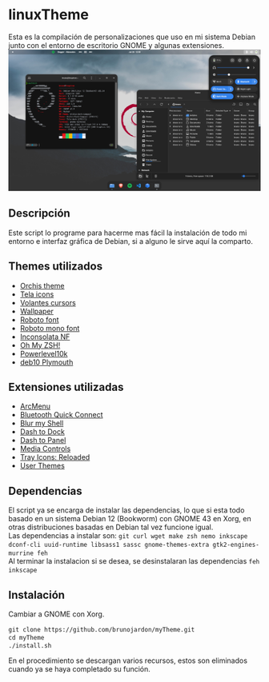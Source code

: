 # linuxTheme
Esta es la compilación de personalizaciones que uso en mi sistema Debian junto con el entorno de escritorio GNOME y algunas extensiones.
![Preview](./previews/preview3.png)

## Descripción
Este script lo programe para hacerme mas fácil la instalación de todo mi entorno e interfaz gráfica de Debian, si a alguno le sirve aquí la comparto.

## Themes utilizados
- [Orchis theme](https://github.com/vinceliuice/Orchis-theme) 
- [Tela icons](https://github.com/vinceliuice/Tela-icon-theme) 
- [Volantes cursors](https://github.com/varlesh/volantes-cursors) 
- [Wallpaper](https://wallhaven.cc/w/x8893d) 
- [Roboto font](https://fonts.google.com/specimen/Roboto) 
- [Roboto mono font](https://fonts.google.com/specimen/Roboto+Mono) 
- [Inconsolata NF](https://fonts.google.com/specimen/Inconsolata)
- [Oh My ZSH!](https://github.com/ohmyzsh/ohmyzsh)
- [Powerlevel10k](https://github.com/romkatv/powerlevel10k)
- [deb10 Plymouth](https://gitlab.com/maurom/deb10) 

 ## Extensiones utilizadas
- [ArcMenu](https://extensions.gnome.org/extension/3628/arcmenu/)
- [Bluetooth Quick Connect](https://extensions.gnome.org/extension/1401/bluetooth-quick-connect/) 
- [Blur my Shell](https://extensions.gnome.org/extension/3193/blur-my-shell/) 
- [Dash to Dock](https://extensions.gnome.org/extension/307/dash-to-dock/) 
- [Dash to Panel](https://extensions.gnome.org/extension/1160/dash-to-panel/) 
- [Media Controls](https://extensions.gnome.org/extension/4470/media-controls/) 
- [Tray Icons: Reloaded](https://extensions.gnome.org/extension/2890/tray-icons-reloaded/) 
- [User Themes](https://extensions.gnome.org/extension/19/user-themes/) 

## Dependencias
El script ya se encarga de instalar las dependencias, lo que si esta todo basado en un sistema Debian 12 (Bookworm) con GNOME 43 en Xorg, en otras distribuciones basadas en Debian tal vez funcione igual. <br>
Las dependencias a instalar son: `git curl wget make zsh nemo inkscape dconf-cli uuid-runtime libsass1 sassc gnome-themes-extra gtk2-engines-murrine feh` <br>
Al terminar la instalacion si se desea, se desinstalaran las dependencias `feh inkscape`
## Instalación
Cambiar a GNOME con Xorg.

```
git clone https://github.com/brunojardon/myTheme.git
cd myTheme
./install.sh
```

En el procedimiento se descargan varios recursos, estos son eliminados cuando ya se haya completado su función.
